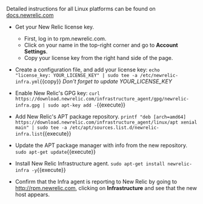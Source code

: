 Detailed instructions for all Linux platforms can be found on [docs.newrelic.com](https://docs.newrelic.com/docs/infrastructure/install-configure-manage-infrastructure/linux-installation/install-infrastructure-linux-using-package-manager)

- Get your New Relic license key.
     - First, log in to rpm.newrelic.com.
     - Click on your name in the top-right corner and go to __Account Settings__.
     - Copy your license key from the right hand side of the page.

- Create a configuration file, and add your license key:
`echo "license_key: YOUR_LICENSE_KEY" | sudo tee -a /etc/newrelic-infra.yml`{{copy}}
*Don't forget to update YOUR_LICENSE_KEY*

- Enable New Relic's GPG key:
`curl https://download.newrelic.com/infrastructure_agent/gpg/newrelic-infra.gpg | sudo apt-key add -`{{execute}}

- Add New Relic's APT package repository.
`printf "deb [arch=amd64] https://download.newrelic.com/infrastructure_agent/linux/apt xenial main" | sudo tee -a /etc/apt/sources.list.d/newrelic-infra.list`{{execute}}

- Update the APT package manager with info from the new repository.
`sudo apt-get update`{{execute}}

- Install New Relic Infrastructure agent.
`sudo apt-get install newrelic-infra -y`{{execute}}

- Confirm that the Infra agent is reporting to New Relic by going to http://rpm.newrelic.com, clicking on __Infrastructure__ and see that the new host appears.
